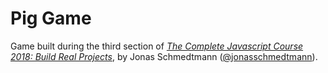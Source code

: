 # Pig Game
Game built during the third section of [_The Complete Javascript Course 2018: Build Real Projects_](https://www.udemy.com/the-complete-javascript-course/), by Jonas Schmedtmann ([@jonasschmedtmann](https://github.com/jonasschmedtmann)).
